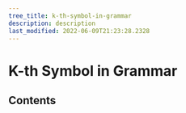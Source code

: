 ```yaml
---
tree_title: k-th-symbol-in-grammar
description: description
last_modified: 2022-06-09T21:23:28.2328
---
```


# K-th Symbol in Grammar

## Contents
